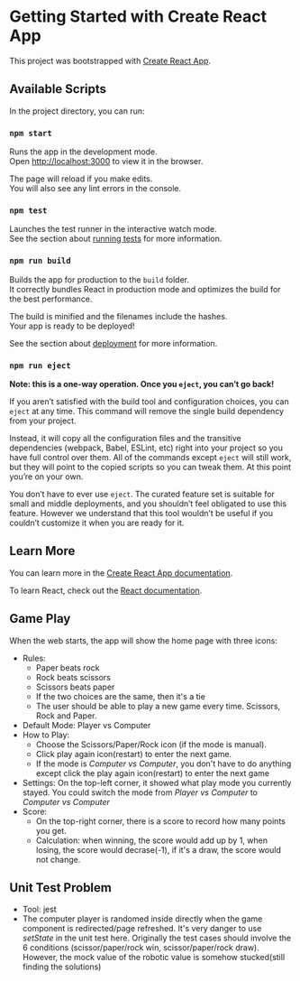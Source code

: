 # Getting Started with Create React App

This project was bootstrapped with [Create React App](https://github.com/facebook/create-react-app).

## Available Scripts

In the project directory, you can run:

### `npm start`

Runs the app in the development mode.\
Open [http://localhost:3000](http://localhost:3000) to view it in the browser.

The page will reload if you make edits.\
You will also see any lint errors in the console.

### `npm test`

Launches the test runner in the interactive watch mode.\
See the section about [running tests](https://facebook.github.io/create-react-app/docs/running-tests) for more information.

### `npm run build`

Builds the app for production to the `build` folder.\
It correctly bundles React in production mode and optimizes the build for the best performance.

The build is minified and the filenames include the hashes.\
Your app is ready to be deployed!

See the section about [deployment](https://facebook.github.io/create-react-app/docs/deployment) for more information.

### `npm run eject`

**Note: this is a one-way operation. Once you `eject`, you can’t go back!**

If you aren’t satisfied with the build tool and configuration choices, you can `eject` at any time. This command will remove the single build dependency from your project.

Instead, it will copy all the configuration files and the transitive dependencies (webpack, Babel, ESLint, etc) right into your project so you have full control over them. All of the commands except `eject` will still work, but they will point to the copied scripts so you can tweak them. At this point you’re on your own.

You don’t have to ever use `eject`. The curated feature set is suitable for small and middle deployments, and you shouldn’t feel obligated to use this feature. However we understand that this tool wouldn’t be useful if you couldn’t customize it when you are ready for it.

## Learn More

You can learn more in the [Create React App documentation](https://facebook.github.io/create-react-app/docs/getting-started).

To learn React, check out the [React documentation](https://reactjs.org/).

## Game Play
When the web starts, the app will show the home page with three icons: 
- Rules: 
    -  Paper beats rock 
    -  Rock beats scissors 
    -  Scissors beats paper 
    -  If the two choices are the same, then it's a tie 
    -  The user should be able to play a new game every time. Scissors, Rock and Paper.
- Default Mode: Player vs Computer
- How to Play:
    - Choose the Scissors/Paper/Rock icon (if the mode is manual).
    - Click play again icon(restart) to enter the next game.
    - If the mode is *Computer vs Computer*, you don't have to do anything except click the play again icon(restart) to enter the next game
- Settings: On the top-left corner, it showed what play mode you currently stayed. You could switch the mode from *Player vs Computer* to *Computer vs Computer*
- Score: 
    - On the top-right corner, there is a score to record how many points you get.
    - Calculation: when winning, the score would add up by 1, when losing, the score would decrase(-1), if it's a draw, the score would not change.


## Unit Test Problem
- Tool: jest
- The computer player is randomed inside directly when the game component is redirected/page refreshed. It's very danger to use *setState* in the unit test here. Originally the test cases should involve the 6 conditions (scissor/paper/rock win, scissor/paper/rock draw). However, the mock value of the robotic value is somehow stucked(still finding the solutions)


